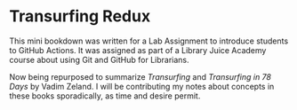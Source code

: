 # Transurfing Redux

This mini bookdown was written for a Lab Assignment to introduce students to GitHub Actions. It was assigned as part of a Library Juice Academy course about using Git and GitHub for Librarians.

Now being repurposed to summarize *Transurfing* and *Transurfing in 78 Days* by Vadim Zeland. I will be contributing my notes about concepts in these books sporadically, as time and desire permit.
